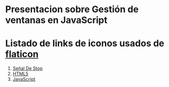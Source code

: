 # Presentacion sobre Gestión de ventanas en JavaScript


# Listado de links de iconos usados de [flaticon](https://www.flaticon.es/)
1. [Señal De Stop](https://www.flaticon.es/icono-gratis/senal-de-stop_1743240?term=stop&page=1&position=25&page=1&position=25&related_id=1743240&origin=search)
2. [HTML5](https://www.flaticon.es/icono-gratis/html5_226269?term=html5&page=1&position=8&page=1&position=8&related_id=226269&origin=search)
3. [JavaScript](https://www.flaticon.com/free-icon/js_541509?term=js&page=1&position=23&page=1&position=23&related_id=541509&origin=search)
